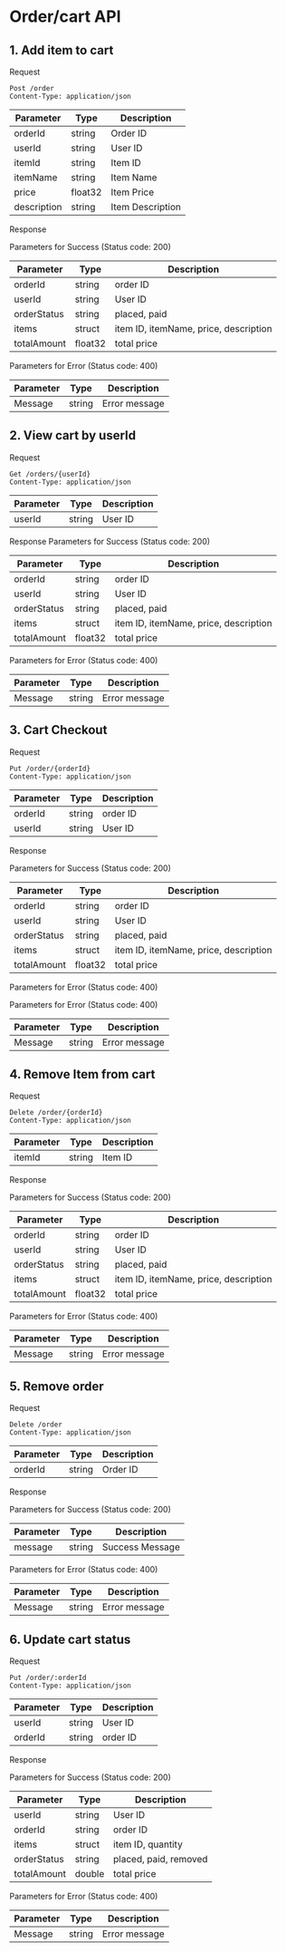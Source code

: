 # Order/cart API

## 1. Add item to cart
Request
```
Post /order
Content-Type: application/json
```

| Parameter     | Type    | Description  |
| ------------- |---------| -------------|
| orderId       | string  | Order ID
| userId        | string  | User ID
| itemId        | string  | Item ID
| itemName      | string  | Item Name
| price         | float32 | Item Price
| description   | string  | Item Description

Response

Parameters for Success (Status code: 200)

| Parameter     | Type      | Description |
| ------------- |-----------| ------------|
| orderId       | string    | order ID
| userId        | string    | User ID
| orderStatus   | string    | placed, paid
| items         | struct    | item ID, itemName, price, description   
| totalAmount   | float32   | total price


Parameters for Error (Status code: 400)

| Parameter     | Type      | Description  |
| ------------- |-----------| -------------|
| Message       | string    | Error message 
 
## 2. View cart by userId
Request
```
Get /orders/{userId}
Content-Type: application/json
```

| Parameter     | Type      | Description |
| ------------- |-----------| ------------|
| userId        | string    | User ID

Response
Parameters for Success (Status code: 200)

| Parameter     | Type      | Description |
| ------------- |-----------| ------------|
| orderId       | string    | order ID
| userId        | string    | User ID
| orderStatus   | string    | placed, paid
| items         | struct    | item ID, itemName, price, description   
| totalAmount   | float32   | total price


Parameters for Error (Status code: 400)

| Parameter     | Type      | Description  |
| ------------- |-----------| -------------|
| Message       | string    | Error message 
 

## 3. Cart Checkout
Request
```
Put /order/{orderId}
Content-Type: application/json
```

| Parameter     | Type      | Description |
| ------------- |-----------| ------------|
| orderId       | string    | order ID
| userId        | string    | User ID

Response

Parameters for Success (Status code: 200)

| Parameter     | Type      | Description |
| ------------- |-----------| ------------|
| orderId       | string    | order ID
| userId        | string    | User ID
| orderStatus   | string    | placed, paid
| items         | struct    | item ID, itemName, price, description   
| totalAmount   | float32   | total price

Parameters for Error (Status code: 400)

Parameters for Error (Status code: 400)

| Parameter     | Type      | Description  |
| ------------- |-----------| -------------|
| Message       | string    | Error message 


## 4. Remove Item from cart

Request
```
Delete /order/{orderId}
Content-Type: application/json
```

| Parameter     | Type    | Description  |
| ------------- |---------| -------------|
| itemId        | string  | Item ID

Response

Parameters for Success (Status code: 200)

| Parameter     | Type      | Description |
| ------------- |-----------| ------------|
| orderId       | string    | order ID
| userId        | string    | User ID
| orderStatus   | string    | placed, paid
| items         | struct    | item ID, itemName, price, description   
| totalAmount   | float32   | total price

Parameters for Error (Status code: 400)

| Parameter     | Type      | Description  |
| ------------- |-----------| -------------|
| Message       | string    | Error message 


## 5. Remove order

Request
```
Delete /order
Content-Type: application/json
```

| Parameter     | Type    | Description  |
| ------------- |---------| -------------|
| orderId       | string  | Order ID

Response

Parameters for Success (Status code: 200)

| Parameter     | Type      | Description |
| ------------- |-----------| ------------|
| message       | string    | Success Message

Parameters for Error (Status code: 400)

| Parameter     | Type      | Description  |
| ------------- |-----------| -------------|
| Message       | string    | Error message 


## 6. Update cart status
Request
```
Put /order/:orderId
Content-Type: application/json
```

| Parameter        | Type           | Description  |
| ------------- |-------------| -----|
| userId   | string  | User ID
| orderId  | string  | order ID

Response

Parameters for Success (Status code: 200)

| Parameter        | Type           | Description  |
| ------------- |-------------| -----|
| userId        | string  | User ID
| orderId       | string  | order ID
| items         | struct  | item ID, quantity   
| orderStatus   | string  | placed, paid, removed
| totalAmount   | double  | total price

Parameters for Error (Status code: 400)

| Parameter        | Type           | Description  |
| ------------- |-------------| -----|
| Message   | string  | Error message 

